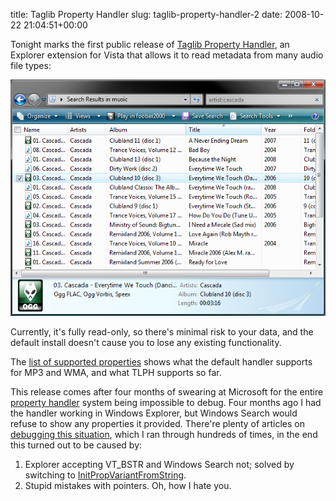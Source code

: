 title: Taglib Property Handler
slug: taglib-property-handler-2
date: 2008-10-22 21:04:51+00:00

Tonight marks the first public release of <a href="http://taglibhandler.sourceforge.net/">Taglib Property Handler</a>, an Explorer extension for Vista that allows it to read metadata from many audio file types:

<img src="/files/tlph-casc640.png" alt="Explorer advanced search results for Cascada with TLPH installed" />

Currently, it's fully read-only, so there's minimal risk to your data, and the default install doesn't cause you to lose any existing functionality.

The <a href="http://taglibhandler.sourceforge.net/#atbl">list of supported properties</a> shows what the default handler supports for MP3 and WMA, and what TLPH supports so far.

This release comes after four months of swearing at Microsoft for the entire <a href="http://msdn.microsoft.com/en-us/library/bb266532.aspx">property handler</a> system being impossible to debug. Four months ago I had the handler working in Windows Explorer, but Windows Search would refuse to show any properties it provided. There're plenty of articles on <a href="http://blogs.msdn.com/benkaras/archive/2007/07/24/troubleshooting-why-isn-t-my-property-handler-getting-indexed.aspx">debugging this situation</a>, which I ran through hundreds of times, in the end this turned out to be caused by:
<ol>
	<li>Explorer accepting VT_BSTR and Windows Search not; solved by switching to <a href="http://msdn.microsoft.com/en-us/library/bb762305.aspx">InitPropVariantFromString</a>.</li>
	<li>Stupid mistakes with pointers. Oh, how I hate you.</li>
</ol>
